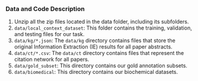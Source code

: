 ### Data and Code Description

1. Unzip all the zip files located in the data folder, including its subfolders.
2. `data/local_context_dataset`: This folder contains the training, validation, and testing files for our task.
3. `data/kg/*.json`: The `data/kg` directory contains files that store the original Information Extraction (IE) results for all paper abstracts.
4. `data/ct/*.csv`: The `data/ct` directory contains files that represent the citation network for all papers.
5. `data/gold_subset`: This directory contains our gold annotation subsets.
6. `data/biomedical`: This directory contains our biochemical datasets.
